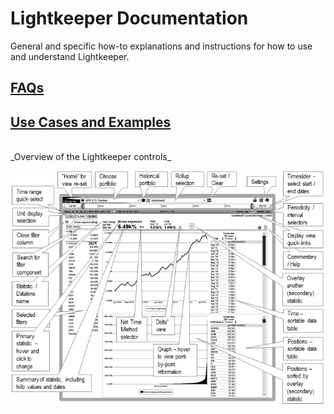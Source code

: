 # Lightkeeper Documentation

General and specific how-to explanations and instructions for how to use and understand Lightkeeper.


## [FAQs](chapter1.md)


## [Use Cases and Examples](uses/usecases.md)

<BR>
_Overview of the Lightkeeper controls_

![](stencilsample1.png)